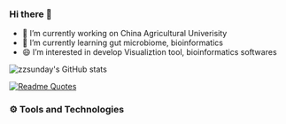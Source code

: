 ### Hi there 👋


- 🔭 I’m currently working on China Agricultural Univerisity
- 🌱 I’m currently learning gut microbiome, bioinformatics
- 😄 I’m interested in develop Visualiztion tool, bioinformatics softwares

![zzsunday's GitHub stats](https://github-readme-stats.vercel.app/api?username=zzsunday&show_icons=true&theme=radical)

[![Readme Quotes](https://quotes-github-readme.vercel.app/api?type=horizontal&theme=dark)](https://github.com/piyushsuthar/github-readme-quotes)


### ⚙️ Tools and Technologies

<p align="left">
<!--  <img align="center" src="assets/python.svg" alt="python"/>
 <img align="center" src="assets/linux.svg" alt="linux"/>
</p>
